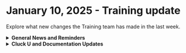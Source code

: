 # January 10, 2025 - Training update

Explore what new changes the Training team has made in the last week.

<details>

<summary><strong>General News and Reminders</strong></summary>

* **SHOUT OUTS** **TO:**
  * Omari, Chris, Erkam, Nick, Rohan, Geeshan, and Fabian for passing the Foundations Certification.
    * Take the [Broken link](broken-reference "mention") Exam, and collect your prestigious **Certified Rewster** badge in Discord along with access to the super-secret Discord channel.&#x20;
  * Jen, Eugene, Sraga, Richard, Kyrylo, Abraham, and Naveen for passing the Clean Automation Certification.
    * Take the [Broken link](broken-reference "mention") exam and get that fancy certificate!
* The next [**Rewst Foundations Bootcamp**](https://docs.rewst.help/cluck-university/rewst-foundations#live-instructor-led-bootcamp) is coming up **Feb 3 - Feb 4.** Remember to register for **both parts** 1 and 2!
  * [Part 1](https://calendly.com/cluck-u/rewst-foundations-bootcamp-pt-1?month=2025-01) (Lessons 1-3)
  * [Part 2](https://calendly.com/cluck-u/rewst-foundations-bootcamp-pt-2) (Lessons 4-7)
* Join us in our [Cluck-U Discord channel](https://discord.com/channels/936789089703845988/1121465945295167588) if you have any questions, comments, or concerns!
* [Sign up for the Office Hours](https://calendly.com/cluck-u/office-hours?) to work through any questions you have during and after training! If there is something you want us to cover, Let us know!

</details>

<details>

<summary><strong>Cluck U and Documentation Updates</strong></summary>

**What's New at Cluck University?**

* The team is working on some **self-paced onboarding** education content behind the scenes...stay tuned!

**The List of Reminders:**

* Check out the Cluck University Landing Page @ [go.rew.st/cluck-university](https://go.rew.st/cluck-university) for all the latest courses self-serve and live.
* We'd love your feedback on Training and Documentation! [Please fill out this form to let us know how we can improve](https://www.surveymonkey.com/r/rewsttrainingfeedback).
* Make training and documentation requests at [https://rewst.canny.io/](https://rewst.canny.io/)

**New & Updated Pages:**

* Updated [production-crate-list.md](../../../documentation/crates/production-crate-list.md "mention") page
* Latest App Builder AMA added to [app-builder-amas](../../app-builder-amas/ "mention")
* Open Mics from the Holidays have been added to [roc-open-mics](../../roc-open-mics/ "mention")&#x20;

</details>

